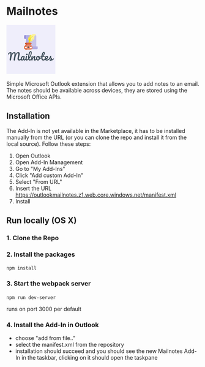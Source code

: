 # Mailnotes

![logo](./assets/icon-128.png)

Simple Microsoft Outlook extension that allows you to add notes to an email.
The notes should be available across devices, they are stored using the Microsoft Office APIs.

## Installation

The Add-In is not yet available in the Marketplace, it has to be installed manually from the URL (or you can clone the repo and install it from the local source).
Follow these steps:

1. Open Outlook
2. Open Add-In Management
3. Go to "My Add-Ins"
4. Click "Add custom Add-In"
5. Select "From URL"
6. Insert the URL https://outlookmailnotes.z1.web.core.windows.net/manifest.xml
7. Install

## Run locally (OS X)

### 1. Clone the Repo

### 2. Install the packages

`npm install`

### 3. Start the webpack server

`npm run dev-server`

runs on port 3000 per default

### 4. Install the Add-In in Outlook

- choose "add from file.."
- select the manifest.xml from the repository
- installation should succeed and you should see the new Mailnotes Add-In in the taskbar, clicking on it should open the taskpane

